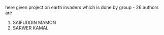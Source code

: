 here given project on earth invaders which is done by group - 26
authors are
1. SAIFUDDIN MAMON
2. SARWER KAMAL
